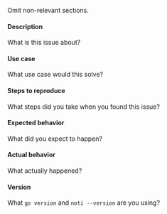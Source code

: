 Omit non-relevant sections.

#### Description
What is this issue about?

#### Use case
What use case would this solve?

#### Steps to reproduce
What steps did you take when you found this issue?

#### Expected behavior
What did you expect to happen?

#### Actual behavior
What actually happened?

#### Version
What `go version` and `noti --version` are you using?
